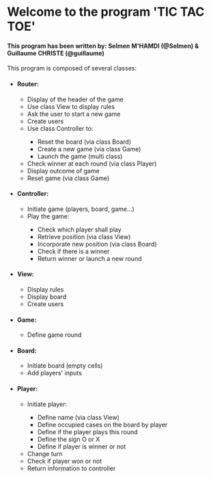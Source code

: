 <h1>Welcome to the program 'TIC TAC TOE'</h1>

<h4>This program has been written by: Selmen M'HAMDI (@Selmen) & Guillaume CHRISTE (@guillaume)</h4>

This program is composed of several classes:
<ul>
	<li>
		<h4>Router:</h4> 
		<ul>
			<li>Display of the header of the game</li>
			<li>Use class View to display rules</li>
			<li>Ask the user to start a new game</li>
			<li>Create users</li>
			<li>Use class Controller to:</li>
			<ul>
				<li>Reset the board (via class Board)</li>
				<li>Create a new game (via class Game)</li>
				<li>Launch the game (multi class)</li>
			</ul>
			<li>Check winner at each round (via class Player)</li>
			<li>Display outcome of game</li>
			<li>Reset game (via class Game)</li>
		</ul>
	</li>
	<li>
		<h4>Controller:</h4>
		<ul>
			<li>Initiate game (players, board, game...)</li>
			<li>Play the game:</li>
			<ul>
				<li>Check which player shall play</li>
				<li>Retrieve position (via class View)</li>
				<li>Incorporate new position (via class Board)</li>
				<li>Check if there is a winner</li>
				<li>Return winner or launch a new round</li>
			</ul>
		</ul>
	</li>
	<li>
		<h4>View:</h4>
		<ul>
			<li>Display rules</li>
			<li>Display board</li>
			<li>Create users</li>
		</ul>
	</li>
	<li>
		<h4>Game:</h4>
		<ul>
			<li>Define game round</li>
		</ul>
	</li>
	<li>
		<h4>Board:</h4>
		<ul>
			<li>Initiate board (empty cells)</li>
			<li>Add players' inputs</li>
		</ul>
	</li>
	<li>
		<h4>Player:</h4>
		<ul>
			<li>Initiate player:</li>
			<ul>
				<li>Define name (via class View)</li>
				<li>Define occupied cases on the board by player</li>
				<li>Define if the player plays this round</li>
				<li>Define the sign O or X</li>
				<li>Define if player is winner or not</li>
			</ul>
			<li>Change turn</li>
			<li>Check if player won or not</li>
			<li>Return information to controller</li>
		</ul>
	</li>
</ul>